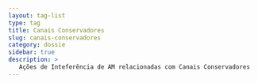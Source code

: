 ```yaml
---
layout: tag-list
type: tag
title: Canais Conservadores
slug: canais-conservadores
category: dossie
sidebar: true
description: >
   Ações de Inteferência de AM relacionadas com Canais Conservadores
---
```

